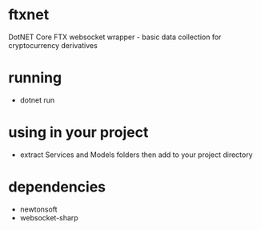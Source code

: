 # ftxnet
DotNET Core FTX websocket wrapper - basic data collection for cryptocurrency derivatives


# running
  - dotnet run
  
# using in your project
  - extract Services and Models folders then add to your project directory
  
# dependencies 
  - newtonsoft
  - websocket-sharp
